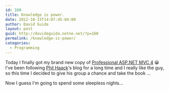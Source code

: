 ```yaml
---
id: 160
title: Knowledge is power.
date: 2012-10-15T14:07:45-04:00
author: David Guida
layout: post
guid: http://davideguida.netne.net/?p=160
permalink: /knowledge-is-power/
categories:
  - Programming
---
```

Today I finally got my brand new copy of <a href="http://www.amazon.com/Professional-ASP-NET-MVC-Jon-Galloway/dp/111834846X" target="_blank">Professional ASP.NET MVC 4</a> 😀  
I've been following [Phil Haack](http://haacked.com/)&#8216;s blog for a long time and I really like the guy, so this time I decided to give his group a chance and take the book &#8230;

Now I guess I'm going to spend some sleepless nights&#8230;

<div class="post-details-footer-widgets">
</div>